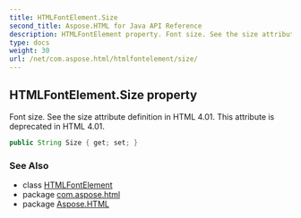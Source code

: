 ```yaml
---
title: HTMLFontElement.Size
second_title: Aspose.HTML for Java API Reference
description: HTMLFontElement property. Font size. See the size attribute definition in HTML 4.01. This attribute is deprecated in HTML 4.01
type: docs
weight: 30
url: /net/com.aspose.html/htmlfontelement/size/
---
```

## HTMLFontElement.Size property

Font size. See the size attribute definition in HTML 4.01. This attribute is deprecated in HTML 4.01.

```java
public String Size { get; set; }
```

### See Also

* class [HTMLFontElement](../)
* package [com.aspose.html](../../htmlfontelement/)
* package [Aspose.HTML](../../../)
